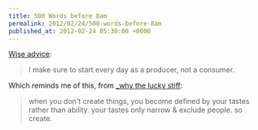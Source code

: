 ```yaml
---
title: 500 Words before 8am
permalink: 2012/02/24/500-words-before-8am
published_at: 2012-02-24 05:30:00 +0000
---
```


[Wise advice](http://www.informationdiet.com/blog/read/500-words-before-8am):

> I make sure to start every day as a producer, not a consumer.

Which reminds me of this, from [\_why the lucky stiff](http://favstar.fm/users/_why/status/881768089):

> when you don't create things, you become defined by your tastes rather than ability. your tastes only narrow & exclude people. so create.

